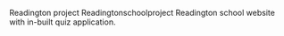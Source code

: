 Readington project
Readingtonschoolproject
Readington school website with in-built quiz application.
